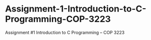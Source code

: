 # Assignment-1-Introduction-to-C-Programming-COP-3223
Assignment #1 Introduction to C Programming – COP 3223
